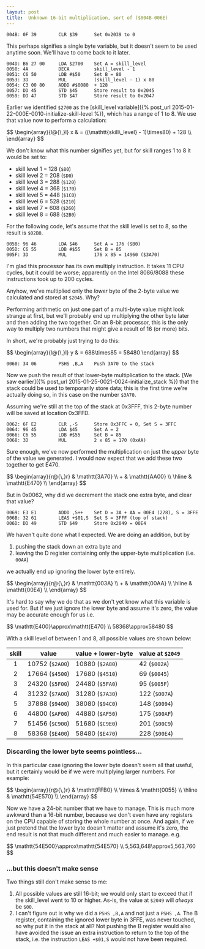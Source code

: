 ```yaml
---
layout: post
title:  Unknown 16-bit multiplication, sort of ($004B—006E)
---
```


```
004B: 0F 39        CLR $39		Set 0x2039 to 0
```

This perhaps signifies a single byte variable, but it doesn't seem to be used anytime soon. We'll have to come back to it later.

```
004D: B6 27 00     LDA $2700    Set A = skill_level
0050: 4A           DECA         skill_level - 1
0051: C6 50        LDB #$50     Set B = 80
0053: 3D           MUL          (skill_level - 1) x 80
0054: C3 00 80     ADDD #$0080  + 128
0057: DD 45        STD $45      Store result to 0x2045
0059: DD 47        STD $47      Store result to 0x2047
```

Earlier we identified `$2700` as the [skill_level variable]({% post_url 2015-01-22-000E-0010-initialize-skill-level %}), which has a range of 1 to 8. We use that value now to perform a calculation:

<div>$$
\begin{array}{l@{\,}l}
    x & = ((\mathtt{skill\_level} - 1)\times80) + 128 \\
\end{array}
$$</div>

We don't know what this number signifies yet, but for skill ranges 1 to 8 it would be set to:

 - skill level 1 = 128 (`$80`)
 - skill level 2 = 208 (`$D0`)
 - skill level 3 = 288 (`$120`)
 - skill level 4 = 368 (`$170`)
 - skill level 5 = 448 (`$1C0`)
 - skill level 6 = 528 (`$210`)
 - skill level 7 = 608 (`$260`)
 - skill level 8 = 688 (`$2B0`)

For the following code, let's assume that the skill level is set to 8, so the result is `$02B0`.

```
005B: 96 46        LDA $46      Set A = 176 ($B0)
005D: C6 55        LDB #$55     Set B = 85
005F: 3D           MUL          176 x 85 = 14960 ($3A70)
```

I'm glad this processor has its own multiply instruction. It takes 11 CPU cycles, but it could be worse; apparently on the Intel 8086/8088 these instructions took up to 200 cycles.

Anyhow, we've multiplied only the *lower* byte of the 2-byte value we calculated and stored at `$2045`. Why? 

Performing arithmetic on just one part of a multi-byte value might look strange at first, but we'll probably end up multiplying the other byte later and then adding the two together. On an 8-bit processor, this is the only way to multiply two numbers that might give a result of 16 (or more) bits.

In short, we're probably just trying to do this:

<div>$$
\begin{array}{l@{\,}l}
    y & = 688\times85 = 58480
\end{array}
$$</div>

```
0060: 34 06        PSHS ,B,A    Push 3A70 to the stack
```

Now we push the result of that lower-byte multiplication to the stack. [We saw earlier]({% post_url 2015-01-25-0021-0024-initialize_stack %}) that the stack could be used to temporarily store data; this is the first time we're actually doing so, in this case on the number `$3A70`.

Assuming we're still at the top of the stack at 0x3FFF, this 2-byte number will be saved at location 0x3FFD.

```
0062: 6F E2        CLR ,-S      Store 0x3FFC = 0, Set S = 3FFC
0064: 96 45        LDA $45      Set A = 2
0066: C6 55        LDB #$55     Set B = 85
0068: 3D           MUL          2 x 85 = 170 (0xAA)
```

Sure enough, we've now performed the multiplication on just the *upper* byte of the value we generated. I would now expect that we add these two together to get E470.

<div>$$
\begin{array}{r@{\,}r}
      & \mathtt{3A70} \\
    + & \mathtt{AA00} \\
    \hline
      & \mathtt{E470} \\
\end{array}
$$</div>

But in 0x0062, why did we decrement the stack one extra byte, and clear that value?

```
0069: E3 E1        ADDD ,S++    Set D = 3A + AA = 00E4 (228), S = 3FFE 
006B: 32 61        LEAS +$01,S  Set S = 3FFF (top of stack)
006D: DD 49        STD $49      Store 0x2049 = 00E4
```

We haven't quite done what I expected. We are doing an addition, but by

 1. pushing the stack down an extra byte and
 2. leaving the D register containing only the upper-byte multiplication (i.e. `00AA`)

we actually end up ignoring the lower byte entirely.

<div>$$
\begin{array}{r@{\,}r}
      & \mathtt{003A} \\
    + & \mathtt{00AA} \\
    \hline
      & \mathtt{00E4} \\
\end{array}
$$</div>

It's hard to say why we do that as we don't yet know what this variable is used for. But if we just ignore the lower byte and assume it's zero, the value may be accurate enough for us i.e.

<div>$$
\mathtt{E400}\approx\mathtt{E470} \\
58368\approx58480
$$</div>

With a skill level of between 1 and 8, all possible values are shown below:

| skill |           value | value + lower-byte | value at `$2049` |
|:-----:|----------------|-------------------|-----------------|
|   1   | 10752 (`$2A00`) |    10880 (`$2A80`) |     42 (`$002A`) |
|   2   | 17664 (`$4500`) |    17680 (`$4510`) |     69 (`$0045`) |
|   3   | 24320 (`$5F00`) |    24480 (`$5FA0`) |     95 (`$005F`) |
|   4   | 31232 (`$7A00`) |    31280 (`$7A30`) |    122 (`$007A`) |
|   5   | 37888 (`$9400`) |    38080 (`$94C0`) |    148 (`$0094`) |
|   6   | 44800 (`$AF00`) |    44880 (`$AF50`) |    175 (`$00AF`) |
|   7   | 51456 (`$C900`) |    51680 (`$C9E0`) |    201 (`$00C9`) |
|   8   | 58368 (`$E400`) |    58480 (`$E470`) |    228 (`$00E4`) |

### Discarding the lower byte seems pointless...
In this particular case ignoring the lower byte doesn't seem all that useful, but it certainly would be if we were multiplying larger numbers. For example:

<div>$$
\begin{array}{r@{\,}r}
      & \mathtt{FFB0} \\
    \times & \mathtt{0055} \\
    \hline
      & \mathtt{54E570} \\
\end{array}
$$</div>

Now we have a 24-bit number that we have to manage. This is much more awkward than a 16-bit number, because we don't even have any registers on the CPU capable of storing the whole number at once. And again, if we just pretend that the lower byte doesn't matter and assume it's zero, the end result is not that much different and much easier to manage. e.g. 

<div>$$
\mathtt{54E500}\approx\mathtt{54E570} \\
5,563,648\approx5,563,760
$$</div>

### ...but this doesn't make sense
Two things still don't make sense to me:

1. All possible values are still 16-bit; we would only start to exceed that if the skill_level went to 10 or higher. As-is, the value at `$2049` will *always* be `$00`.
2. I can't figure out is why we did a `PSHS ,B,A` and not just a `PSHS ,A`. The B register, containing the ignored lower byte in 3FFE, was never touched, so why put it in the stack at all? Not pushing the B register would also have avoided the issue an extra instruction to return to the top of the stack, i.e. the instruction `LEAS +$01,S` would not have been required.